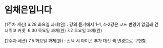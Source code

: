 # 임채은입니다

(1주차 세션)
6.28 화요일 과제(완) : 강의 듣기에서 1-1, 4-2강은 코드 변경이 없길래 건너뛰고 커밋.
6.30 목요일 과제(완)
7.2 토요일 과제(완)

(2주차 세션)
7.5 화요일 과제(완) : 선택 시 아이콘 추가 대신 색 변경으로 구현함.
